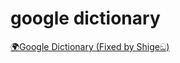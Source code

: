# google dictionary

[🌍️Google Dictionary (Fixed by Shigeඞ)](https://ankiweb.net/shared/info/1947506677)
